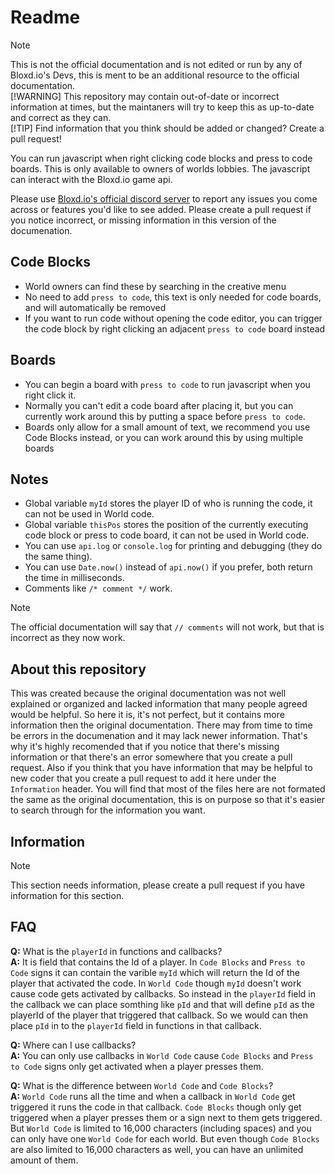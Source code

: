 # Readme
> [!NOTE]
> This is not the official documentation and is not edited or run by any of Bloxd.io's Devs, this is ment to be an additional resource to the official documentation.  
> [!WARNING]
> This repository may contain out-of-date or incorrect information at times, but the maintaners will try to keep this as up-to-date and correct as they can.  
> [!TIP]
> Find information that you think should be added or changed? Create a pull request!

You can run javascript when right clicking code blocks and press to code boards.
This is only available to owners of worlds lobbies.
The javascript can interact with the Bloxd.io game api.

Please use [Bloxd.io's official discord server](https://discord.gg/vwMp5y25RX) to report any issues you come across or features you'd like to see added.
Please create a pull request if you notice incorrect, or missing information in this version of the documenation.

## Code Blocks

- World owners can find these by searching in the creative menu
- No need to add `press to code`, this text is only needed for code boards, and will automatically be removed
- If you want to run code without opening the code editor, you can trigger the code block by right clicking an adjacent `press to code` board instead

## Boards

- You can begin a board with `press to code` to run javascript when you right click it.
- Normally you can't edit a code board after placing it, but you can currently work around this by putting a space before `press to code`.
- Boards only allow for a small amount of text, we recommend you use Code Blocks instead, or you can work around this by using multiple boards

## Notes

- Global variable `myId` stores the player ID of who is running the code, it can not be used in World code.
- Global variable `thisPos` stores the position of the currently executing code block or press to code board, it can not be used in World code.
- You can use `api.log` or `console.log` for printing and debugging (they do the same thing).
- You can use `Date.now()` instead of `api.now()` if you prefer, both return the time in milliseconds.
- Comments like `/* comment */` work.

> [!NOTE]
> The official documentation will say that `// comments` will not work, but that is incorrect as they now work.
  
## About this repository
This was created because the original documentation was not well explained or organized and lacked information that many people agreed would be helpful. So here it is, it's not perfect, but it contains more information then the original documentation. There may from time to time be errors in the documenation and it may lack newer information. That's why it's highly recomended that if you notice that there's missing information or that there's an error somewhere that you create a pull request. Also if you think that you have information that may be helpful to new coder that you create a pull request to add it here under the `Information` header. You will find that most of the files here are not formated the same as the original documentation, this is on purpose so that it's easier to search through for the information you want.

## Information
> [!NOTE]
> This section needs information, please create a pull request if you have information for this section.

## FAQ
**Q:** What is the `playerId` in functions and callbacks?  
**A:** It is field that contains the Id of a player. In `Code Blocks` and `Press to Code` signs it can contain the varible `myId` which will return the Id of the player that activated the code. In `World Code` though `myId` doesn't work cause code gets activated by callbacks. So instead in the `playerId` field in the callback we can place somthing like `pId` and that will define `pId` as the playerId of the player that triggered that callback. So we would can then place `pId` in to the `playerId` field in functions in that callback.  

**Q:** Where can I use callbacks?  
**A:** You can only use callbacks in `World Code` cause `Code Blocks` and `Press to Code` signs only get activated when a player presses them.

**Q:** What is the difference between `World Code` and `Code Blocks`?  
**A:** `World Code` runs all the time and when a callback in `World Code` get triggered it runs the code in that callback. `Code Blocks` though only get triggered when a player presses them or a sign next to them gets triggered. But `World Code` is limited to 16,000 characters (including spaces) and you can only have one `World Code` for each world. But even though `Code Blocks` are also limited to 16,000 characters as well, you can have an unlimited amount of them.
